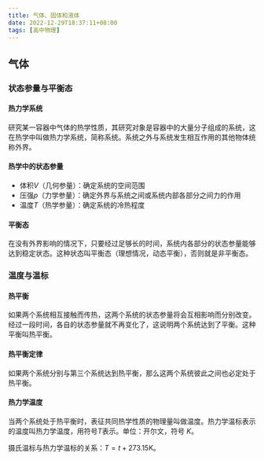 ```yaml
---
title: 气体、固体和液体
date: 2022-12-29T18:37:11+08:00
tags: [高中物理]
---
```


## 气体

### 状态参量与平衡态

#### 热力学系统

研究某一容器中气体的热学性质，其研究对象是容器中的大量分子组成的系统，这在热学中叫做热力学系统，简称系统。系统之外与系统发生相互作用的其他物体统称外界。

#### 热学中的状态参量

- 体积$V$（几何参量）：确定系统的空间范围
- 压强$p$（力学参量）：确定外界与系统之间或系统内部各部分之间力的作用
- 温度$T$（热学参量）：确定系统的冷热程度

#### 平衡态

在没有外界影响的情况下，只要经过足够长的时间，系统内各部分的状态参量能够达到稳定状态。这种状态叫平衡态（理想情况，动态平衡），否则就是非平衡态。

### 温度与温标

#### 热平衡

如果两个系统相互接触而传热，这两个系统的状态参量将会互相影响而分别改变。经过一段时间，各自的状态参量就不再变化了，这说明两个系统达到了平衡。这种平衡叫热平衡。

#### 热平衡定律

如果两个系统分别与第三个系统达到热平衡，那么这两个系统彼此之间也必定处于热平衡。

#### 热力学温度

当两个系统处于热平衡时，表征共同热学性质的物理量叫做温度。热力学温标表示的温度叫热力学温度，用符号$T$表示。单位：开尔文，符号 $K$。

摄氏温标与热力学温标的关系：$T=t+273.15\text{K}$。
